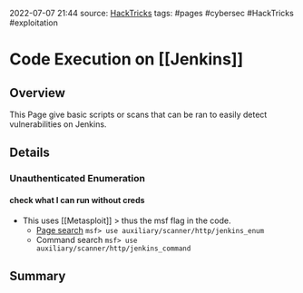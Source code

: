 2022-07-07 21:44
source: [HackTricks](https://book.hacktricks.xyz/cloud-security/jenkins#code-execution)
tags: #pages #cybersec #HackTricks #exploitation 


# Code Execution on [[Jenkins]]


## Overview
This Page give basic scripts or scans that can be ran to easily detect vulnerabilities on Jenkins.

## Details
### Unauthenticated Enumeration 
#### check what I can run without creds
- This uses [[Metasploit]] > thus the msf flag in the code.
    - [Page search](Jenkins-CI%20Enumeration) `msf> use auxiliary/scanner/http/jenkins_enum`
    - Command search `msf> use auxiliary/scanner/http/jenkins_command`


## Summary
